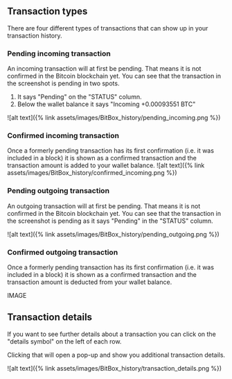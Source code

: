## Transaction types
There are four different types of transactions that can show up in your transaction history.

### Pending incoming transaction
An incoming transaction will at first be pending. That means it is not confirmed in the Bitcoin blockchain yet. You can see that the transaction in the screenshot is pending in two spots.

1. It says "Pending" on the "STATUS" column.
2. Below the wallet balance it says "Incoming +0.00093551 BTC"

![alt text]({% link assets/images/BitBox_history/pending_incoming.png %})


### Confirmed incoming transaction
Once a formerly pending transaction has its first confirmation (i.e. it was included in a block) it is shown as a confirmed transaction and the transaction amount is added to your wallet balance.
![alt text]({% link assets/images/BitBox_history/confirmed_incoming.png %})


### Pending outgoing transaction
An outgoing transaction will at first be pending. That means it is not confirmed in the Bitcoin blockchain yet. You can see that the transaction in the screenshot is pending as it says "Pending" in the "STATUS" column.


![alt text]({% link assets/images/BitBox_history/pending_outgoing.png  %})


### Confirmed outgoing transaction
Once a formerly pending transaction has its first confirmation (i.e. it was included in a block) it is shown as a confirmed transaction and the transaction amount is deducted from your wallet balance.

IMAGE

## Transaction details
If you want to see further details about a transaction you can click on the "details symbol" on the left of each row.

Clicking that will open a pop-up and show you additional transaction details.

![alt text]({% link assets/images/BitBox_history/transaction_details.png %})
